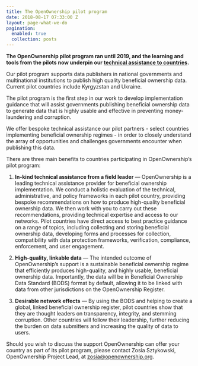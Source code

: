 ```yaml
---
title: The OpenOwnership pilot program
date: 2018-08-17 07:33:00 Z
layout: page-what-we-do
pagination:
  enabled: true
  collection: posts
---
```


**The OpenOwnership pilot program ran until 2019, and the learning and tools
from the pilots now underpin our [technical assistance to countries](/what-we-do/1-1-technical-asistance).**

Our pilot program supports data publishers in national governments and multinational institutions to publish high quality beneficial ownership data. Current pilot countries include Kyrgyzstan and Ukraine.

The pilot program is the first step in our work to  develop implementation guidance that will assist governments publishing beneficial ownership data to generate data that is highly usable and effective in preventing money-laundering and corruption.

We offer bespoke technical assistance our pilot partners - select countries  implementing beneficial ownership regimes - in order to closely understand the array of opportunities and challenges governments encounter when publishing this data.

There are three main benefits to countries participating in OpenOwnership’s pilot program:

1. **In-kind technical assistance from a field leader** — OpenOwnership is a leading technical assistance provider for beneficial ownership implementation. We conduct a holistic evaluation of the technical, administrative, and policy frameworks in each pilot country, providing bespoke recommendations on how to produce high-quality beneficial ownership data. We then work with you to carry out these recommendations, providing technical expertise and access to our networks. Pilot countries have direct access to best practice guidance on a range of topics, including collecting and storing beneficial ownership data, developing forms and processes for collection, compatibility with data protection frameworks, verification, compliance, enforcement, and user engagement.

2. **High-quality, linkable data** — The intended outcome of OpenOwnership’s support is a sustainable beneficial ownership regime that efficiently produces high-quality, and highly usable, beneficial ownership data. Importantly, the data will be in Beneficial Ownership Data Standard (BODS) format by default, allowing it to be linked with data from other jurisdictions on the OpenOwnership Register.

3. **Desirable network effects** — By using the BODS and helping to create a global, linked beneficial ownership register, pilot countries show that they are thought leaders on transparency, integrity, and stemming corruption. Other countries will follow their leadership, further reducing the burden on data submitters and increasing the quality of data to users. 

Should you wish to discuss the support OpenOwnership can offer your country as part of its pilot program, please contact Zosia Sztykowski, OpenOwnership Project Lead, at [zosia@openownership.org](zosia@openownership.org).
